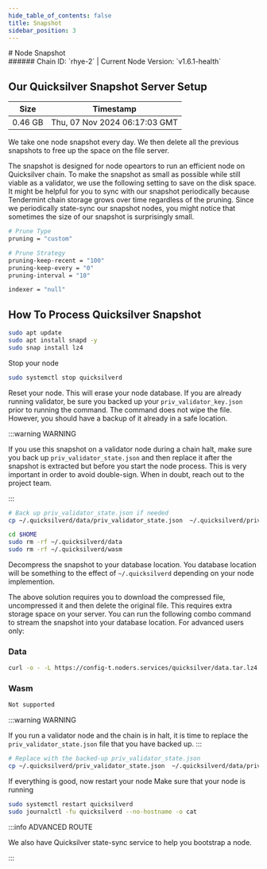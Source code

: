 ```yaml
---
hide_table_of_contents: false
title: Snapshot
sidebar_position: 3
---
```


<div class="h1-with-icon icon-quicksilver">
# Node Snapshot
</div>
###### Chain ID: `rhye-2` | Current Node Version: `v1.6.1-health`

## Our Quicksilver Snapshot Server Setup

| Size   | Timestamp    |
|--------|--------------|
| 0.46 GB | Thu, 07 Nov 2024 06:17:03 GMT  |


We take one node snapshot every day. We then delete all the previous snapshots to free up the space on the file server.

The snapshot is designed for node opeartors to run an efficient node on Quicksilver chain. To make the snapshot as small as possible while still viable as a validator, we use the following setting to save on the disk space. It might be helpful for you to sync with our snapshot periodically because Tendermint chain storage grows over time regardless of the pruning. Since we periodically state-sync our snapshot nodes, you might notice that sometimes the size of our snapshot is surprisingly small.

```bash title="app.toml"
# Prune Type
pruning = "custom"

# Prune Strategy
pruning-keep-recent = "100"
pruning-keep-every = "0"
pruning-interval = "10"
```

```bash title="config.toml"
indexer = "null"
```

## How To Process Quicksilver Snapshot
```bash
sudo apt update
sudo apt install snapd -y
sudo snap install lz4
```

Stop your node
```bash
sudo systemctl stop quicksilverd
```
Reset your node. This will erase your node database. If you are already running validator, be sure you backed up your `priv_validator_key.json` prior to running the command. The command does not wipe the file. However, you should have a backup of it already in a safe location.

:::warning WARNING

If you use this snapshot on a validator node during a chain halt, make sure you back up `priv_validator_state.json` and then replace it after the snapshot is extracted but before you start the node process. This is very important in order to avoid double-sign. When in doubt, reach out to the project team.

:::

```bash
# Back up priv_validator_state.json if needed
cp ~/.quicksilverd/data/priv_validator_state.json  ~/.quicksilverd/priv_validator_state.json

cd $HOME
sudo rm -rf ~/.quicksilverd/data
sudo rm -rf ~/.quicksilverd/wasm
```

Decompress the snapshot to your database location. You database location will be something to the effect of `~/.quicksilverd` depending on your node implemention.

The above solution requires you to download the compressed file, uncompressed it and then delete the original file. This requires extra storage space on your server. You can run the following combo command to stream the snapshot into your database location. For advanced users only:
### Data
```bash
curl -o - -L https://config-t.noders.services/quicksilver/data.tar.lz4 | lz4 -d | tar -x -C ~/.quicksilverd
```
### Wasm
```bash
Not supported
```

:::warning WARNING

If you run a validator node and the chain is in halt, it is time to replace the `priv_validator_state.json` file that you have backed up.
:::

```bash
# Replace with the backed-up priv_validator_state.json
cp ~/.quicksilverd/priv_validator_state.json  ~/.quicksilverd/data/priv_validator_state.json
```

If everything is good, now restart your node
Make sure that your node is running

```bash
sudo systemctl restart quicksilverd
sudo journalctl -fu quicksilverd --no-hostname -o cat
```

:::info ADVANCED ROUTE

We also have Quicksilver state-sync service to help you bootstrap a node.

:::